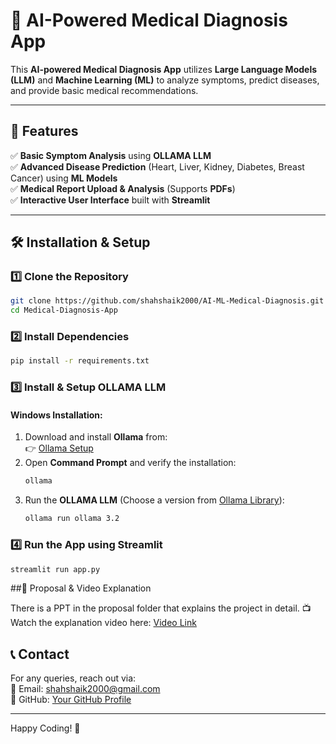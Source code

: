 # 🏥 AI-Powered Medical Diagnosis App  

This **AI-powered Medical Diagnosis App** utilizes **Large Language Models (LLM)** and **Machine Learning (ML)** to analyze symptoms, predict diseases, and provide basic medical recommendations.

---

## 🚀 Features  
✅ **Basic Symptom Analysis** using **OLLAMA LLM**  
✅ **Advanced Disease Prediction** (Heart, Liver, Kidney, Diabetes, Breast Cancer) using **ML Models**  
✅ **Medical Report Upload & Analysis** (Supports **PDFs**)  
✅ **Interactive User Interface** built with **Streamlit**  

---

## 🛠️ Installation & Setup  

### **1️⃣ Clone the Repository**  
```bash
git clone https://github.com/shahshaik2000/AI-ML-Medical-Diagnosis.git
cd Medical-Diagnosis-App
```

### **2️⃣ Install Dependencies**  
```bash
pip install -r requirements.txt
```

### **3️⃣ Install & Setup OLLAMA LLM**  
#### **Windows Installation:**  
1. Download and install **Ollama** from:  
   👉 [Ollama Setup](https://ollama.com/download/OllamaSetup.exe)
2. Open **Command Prompt** and verify the installation:  
   ```bash
   ollama
   ```
3. Run the **OLLAMA LLM** (Choose a version from [Ollama Library](https://ollama.com/library)):
   ```bash
   ollama run ollama 3.2
   ```

### **4️⃣ Run the App using Streamlit**  
```bash
streamlit run app.py
```
##📜 Proposal & Video Explanation

There is a PPT in the proposal folder that explains the project in detail.
📺 Watch the explanation video here: [Video Link](https://drive.google.com/file/d/1ThssS7_vAj5vyIeSLdx-Ee9R7t5Tk5l0/view?usp=sharing)

## 📞 Contact  
For any queries, reach out via:  
📧 Email: shahshaik2000@gmail.com  
🔗 GitHub: [Your GitHub Profile](https://github.com/shahshaik2000)  

---

Happy Coding! 🚀